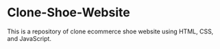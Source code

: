 # Clone-Shoe-Website
This is a repository of clone ecommerce shoe website using HTML, CSS, and JavaScript.
